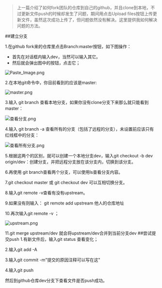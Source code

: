 > 上一篇介绍了如何fork团队的仓库到自己的github，并且clone到本地，不过更新文件push的时候却发生了问题，期间用点击Upload files按钮上传更新文件，虽然这次成功上传了，但问题依然没有解决。这里提供我如何解决问题的方法。

##建立分支

1.在github fork来的仓库里点击Branch:master按钮，如下图操作：
  - 首先在对话框内输入dev，当然可以输入其它。
  - 然后就会弹出图中的按钮，点击它；

![Paste_Image.png](http://upload-images.jianshu.io/upload_images/126870-6499e7173be3ace1.png?imageMogr2/auto-orient/strip%7CimageView2/2/w/1240)

2.在本地git命令中，你目前看到的应该是master:

![master.png](http://upload-images.jianshu.io/upload_images/126870-6f06dd127be92d5e.png?imageMogr2/auto-orient/strip%7CimageView2/2/w/1240)

3.输入 git branch 查看本地分支，如果你没有clone分支下来那么就只能看到master：

![查看分支.png](http://upload-images.jianshu.io/upload_images/126870-eaa6af22a2c94793.png?imageMogr2/auto-orient/strip%7CimageView2/2/w/1240)

4.输入 git branch -a 查看所有的分支（包括了远程的分支），未设置前应该只有红线框中的分支：

![查看所有分支.png](http://upload-images.jianshu.io/upload_images/126870-291de7363585301d.png?imageMogr2/auto-orient/strip%7CimageView2/2/w/1240)


5.根据这两个的区别，就可以创建一个本地分支dev，输入git checkout -b dev origin/dev：创建分支，并把远程分支放在该分支内，切换到该分支。


6.再使用 git branch查看两个分支，可以使用ls查看分支内容。

7.git checkout master 或 git checkout dev 可以互相切换分支。

8.输入git remote -v查看有没有upstream。

9.如果没有则输入： git remote add upstream 他人的仓库地址

10.再次输入git remote -v ；

![upstream.png](http://upload-images.jianshu.io/upload_images/126870-f0899540bff9b667.png?imageMogr2/auto-orient/strip%7CimageView2/2/w/1240)

11.git merge upstream/dev 就会将upstream/dev合并到当前分支dev
##尝试提交push
1.有新文件后，输入git status 查看变化；

2.输入git add -A 

3.输入git commit -m"提交的原因注释可以写在这"

4.输入git push 

然后到github仓库dev分支下查看文件是否push成功。